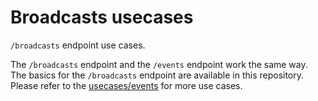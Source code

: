 # Broadcasts usecases

`/broadcasts` endpoint use cases.

The `/broadcasts` endpoint and the `/events` endpoint work the same way. The basics for the `/broadcasts` endpoint are available in this repository. Please refer to the [usecases/events](https://github.com/predicthq/sdk-py/tree/master/usecases/events) for more use cases.
